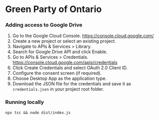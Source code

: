 # Green Party of Ontario

### Adding access to Google Drive
1. Go to the Google Cloud Console. https://console.cloud.google.com/
1. Create a new project or select an existing project.
1. Navigate to APIs & Services > Library.
1. Search for Google Drive API and click Enable.
1. Go to APIs & Services > Credentials. https://console.cloud.google.com/apis/credentials
1. Click Create Credentials and select OAuth 2.0 Client ID.
1. Configure the consent screen (if required).
1. Choose Desktop App as the application type.
1. Download the JSON file for the credentials and save it as `credentials.json` in your project root folder.

### Running locally
`npx tsc && node dist/index.js`